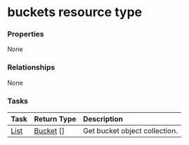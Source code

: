 # buckets resource type



### Properties
None

### Relationships
None


### Tasks

| Task		   | Return Type	|Description|
|:---------------|:--------|:----------|
|[List](../api/bucket_list.md) | [Bucket](bucket.md) [] |Get bucket object collection. |

<!-- uuid: 4b3e6c14-17f6-481a-9165-c036de7451b3
2015-10-12 23:35:00 UTC -->